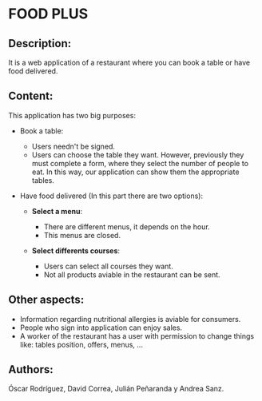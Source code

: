 # FOOD PLUS 

## Description: 

It is a web application of a restaurant where you can book a table or have food delivered.

## Content: 
	
This application has two big purposes:


* Book a table:
    * Users needn't be signed.
    * Users can choose the table they want. However, previously they must complete a form, where they select the number of people to eat. In this way, our application can show them the appropriate tables.

* 	Have food delivered (In this part there are two options): 
	* **Select a menu**:
		* There are different menus, it depends on the hour.
		* This menus are closed.
		
	* **Select differents courses**:	
	    * Users can select all courses they want. 
	    * Not all products aviable in the restaurant can be sent.

## Other aspects:
* Information regarding nutritional allergies is aviable for consumers.
* People who sign into application can enjoy sales.
* A worker of the restaurant has a user with permission to change things like: tables position, offers, menus, ...
    

## Authors: 

Óscar Rodríguez, David Correa, Julián Peñaranda y Andrea Sanz.

